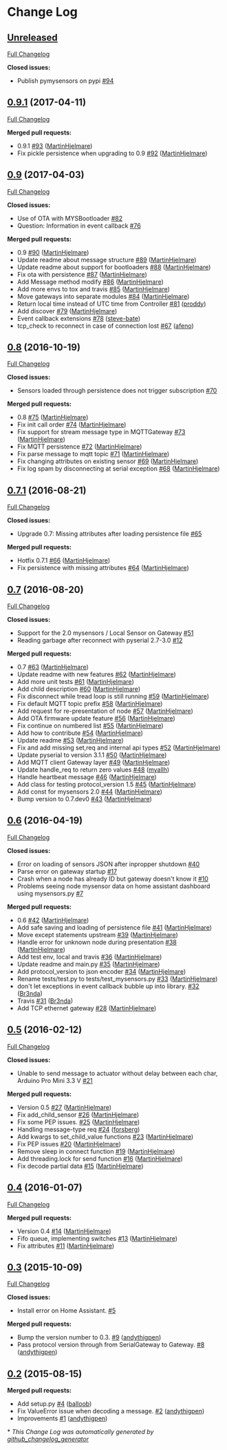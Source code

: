 # Change Log

## [Unreleased](https://github.com/theolind/pymysensors/tree/HEAD)

[Full Changelog](https://github.com/theolind/pymysensors/compare/0.9.1...HEAD)

**Closed issues:**

- Publish pymysensors on pypi [\#94](https://github.com/theolind/pymysensors/issues/94)

## [0.9.1](https://github.com/theolind/pymysensors/tree/0.9.1) (2017-04-11)
[Full Changelog](https://github.com/theolind/pymysensors/compare/0.9...0.9.1)

**Merged pull requests:**

- 0.9.1 [\#93](https://github.com/theolind/pymysensors/pull/93) ([MartinHjelmare](https://github.com/MartinHjelmare))
- Fix pickle persistence when upgrading to 0.9 [\#92](https://github.com/theolind/pymysensors/pull/92) ([MartinHjelmare](https://github.com/MartinHjelmare))

## [0.9](https://github.com/theolind/pymysensors/tree/0.9) (2017-04-03)
[Full Changelog](https://github.com/theolind/pymysensors/compare/0.8...0.9)

**Closed issues:**

- Use of OTA with MYSBootloader [\#82](https://github.com/theolind/pymysensors/issues/82)
- Question: Information in event callback [\#76](https://github.com/theolind/pymysensors/issues/76)

**Merged pull requests:**

- 0.9 [\#90](https://github.com/theolind/pymysensors/pull/90) ([MartinHjelmare](https://github.com/MartinHjelmare))
- Update readme about message structure [\#89](https://github.com/theolind/pymysensors/pull/89) ([MartinHjelmare](https://github.com/MartinHjelmare))
- Update readme about support for bootloaders [\#88](https://github.com/theolind/pymysensors/pull/88) ([MartinHjelmare](https://github.com/MartinHjelmare))
- Fix ota with persistence [\#87](https://github.com/theolind/pymysensors/pull/87) ([MartinHjelmare](https://github.com/MartinHjelmare))
- Add Message method modify [\#86](https://github.com/theolind/pymysensors/pull/86) ([MartinHjelmare](https://github.com/MartinHjelmare))
- Add more envs to tox and travis [\#85](https://github.com/theolind/pymysensors/pull/85) ([MartinHjelmare](https://github.com/MartinHjelmare))
- Move gateways into separate modules [\#84](https://github.com/theolind/pymysensors/pull/84) ([MartinHjelmare](https://github.com/MartinHjelmare))
- Return local time instead of UTC time from Controller [\#81](https://github.com/theolind/pymysensors/pull/81) ([proddy](https://github.com/proddy))
- Add discover [\#79](https://github.com/theolind/pymysensors/pull/79) ([MartinHjelmare](https://github.com/MartinHjelmare))
- Event callback extensions [\#78](https://github.com/theolind/pymysensors/pull/78) ([steve-bate](https://github.com/steve-bate))
- tcp\_check to reconnect in case of connection lost [\#67](https://github.com/theolind/pymysensors/pull/67) ([afeno](https://github.com/afeno))

## [0.8](https://github.com/theolind/pymysensors/tree/0.8) (2016-10-19)
[Full Changelog](https://github.com/theolind/pymysensors/compare/0.7.1...0.8)

**Closed issues:**

- Sensors loaded through persistence does not trigger subscription [\#70](https://github.com/theolind/pymysensors/issues/70)

**Merged pull requests:**

- 0.8 [\#75](https://github.com/theolind/pymysensors/pull/75) ([MartinHjelmare](https://github.com/MartinHjelmare))
- Fix init call order [\#74](https://github.com/theolind/pymysensors/pull/74) ([MartinHjelmare](https://github.com/MartinHjelmare))
- Fix support for stream message type in MQTTGateway [\#73](https://github.com/theolind/pymysensors/pull/73) ([MartinHjelmare](https://github.com/MartinHjelmare))
- Fix MQTT persistence [\#72](https://github.com/theolind/pymysensors/pull/72) ([MartinHjelmare](https://github.com/MartinHjelmare))
- Fix parse message to mqtt topic [\#71](https://github.com/theolind/pymysensors/pull/71) ([MartinHjelmare](https://github.com/MartinHjelmare))
- Fix changing attributes on existing sensor [\#69](https://github.com/theolind/pymysensors/pull/69) ([MartinHjelmare](https://github.com/MartinHjelmare))
- Fix log spam by disconnecting at serial exception [\#68](https://github.com/theolind/pymysensors/pull/68) ([MartinHjelmare](https://github.com/MartinHjelmare))

## [0.7.1](https://github.com/theolind/pymysensors/tree/0.7.1) (2016-08-21)
[Full Changelog](https://github.com/theolind/pymysensors/compare/0.7...0.7.1)

**Closed issues:**

- Upgrade 0.7: Missing attributes after loading persistence file [\#65](https://github.com/theolind/pymysensors/issues/65)

**Merged pull requests:**

- Hotfix 0.7.1 [\#66](https://github.com/theolind/pymysensors/pull/66) ([MartinHjelmare](https://github.com/MartinHjelmare))
- Fix persistence with missing attributes [\#64](https://github.com/theolind/pymysensors/pull/64) ([MartinHjelmare](https://github.com/MartinHjelmare))

## [0.7](https://github.com/theolind/pymysensors/tree/0.7) (2016-08-20)
[Full Changelog](https://github.com/theolind/pymysensors/compare/0.6...0.7)

**Closed issues:**

- Support for the 2.0 mysensors / Local Sensor on Gateway [\#51](https://github.com/theolind/pymysensors/issues/51)
- Reading garbage after reconnect with pyserial 2.7-3.0 [\#12](https://github.com/theolind/pymysensors/issues/12)

**Merged pull requests:**

- 0.7 [\#63](https://github.com/theolind/pymysensors/pull/63) ([MartinHjelmare](https://github.com/MartinHjelmare))
- Update readme with new features [\#62](https://github.com/theolind/pymysensors/pull/62) ([MartinHjelmare](https://github.com/MartinHjelmare))
- Add more unit tests [\#61](https://github.com/theolind/pymysensors/pull/61) ([MartinHjelmare](https://github.com/MartinHjelmare))
- Add child description [\#60](https://github.com/theolind/pymysensors/pull/60) ([MartinHjelmare](https://github.com/MartinHjelmare))
- Fix disconnect while tread loop is still running [\#59](https://github.com/theolind/pymysensors/pull/59) ([MartinHjelmare](https://github.com/MartinHjelmare))
- Fix default MQTT topic prefix [\#58](https://github.com/theolind/pymysensors/pull/58) ([MartinHjelmare](https://github.com/MartinHjelmare))
- Add request for re-presentation of node [\#57](https://github.com/theolind/pymysensors/pull/57) ([MartinHjelmare](https://github.com/MartinHjelmare))
- Add OTA firmware update feature [\#56](https://github.com/theolind/pymysensors/pull/56) ([MartinHjelmare](https://github.com/MartinHjelmare))
- Fix continue on numbered list [\#55](https://github.com/theolind/pymysensors/pull/55) ([MartinHjelmare](https://github.com/MartinHjelmare))
- Add how to contribute [\#54](https://github.com/theolind/pymysensors/pull/54) ([MartinHjelmare](https://github.com/MartinHjelmare))
- Update readme [\#53](https://github.com/theolind/pymysensors/pull/53) ([MartinHjelmare](https://github.com/MartinHjelmare))
- Fix and add missing set,req and internal api types [\#52](https://github.com/theolind/pymysensors/pull/52) ([MartinHjelmare](https://github.com/MartinHjelmare))
- Update pyserial to version 3.1.1 [\#50](https://github.com/theolind/pymysensors/pull/50) ([MartinHjelmare](https://github.com/MartinHjelmare))
- Add MQTT client Gateway layer [\#49](https://github.com/theolind/pymysensors/pull/49) ([MartinHjelmare](https://github.com/MartinHjelmare))
- Update handle\_req to return zero values [\#48](https://github.com/theolind/pymysensors/pull/48) ([myallh](https://github.com/myallh))
- Handle heartbeat message [\#46](https://github.com/theolind/pymysensors/pull/46) ([MartinHjelmare](https://github.com/MartinHjelmare))
- Add class for testing protocol\_version 1.5 [\#45](https://github.com/theolind/pymysensors/pull/45) ([MartinHjelmare](https://github.com/MartinHjelmare))
- Add const for mysensors 2.0 [\#44](https://github.com/theolind/pymysensors/pull/44) ([MartinHjelmare](https://github.com/MartinHjelmare))
- Bump version to 0.7.dev0 [\#43](https://github.com/theolind/pymysensors/pull/43) ([MartinHjelmare](https://github.com/MartinHjelmare))

## [0.6](https://github.com/theolind/pymysensors/tree/0.6) (2016-04-19)
[Full Changelog](https://github.com/theolind/pymysensors/compare/0.5...0.6)

**Closed issues:**

- Error on loading of sensors JSON after inpropper shutdown [\#40](https://github.com/theolind/pymysensors/issues/40)
- Parse error on gateway startup [\#17](https://github.com/theolind/pymysensors/issues/17)
- Crash when a node has already ID but gateway doesn't know it [\#10](https://github.com/theolind/pymysensors/issues/10)
- Problems seeing node mysensor data on home assistant dashboard using mysensors.py [\#7](https://github.com/theolind/pymysensors/issues/7)

**Merged pull requests:**

- 0.6 [\#42](https://github.com/theolind/pymysensors/pull/42) ([MartinHjelmare](https://github.com/MartinHjelmare))
- Add safe saving and loading of persistence file [\#41](https://github.com/theolind/pymysensors/pull/41) ([MartinHjelmare](https://github.com/MartinHjelmare))
- Move except statements upstream [\#39](https://github.com/theolind/pymysensors/pull/39) ([MartinHjelmare](https://github.com/MartinHjelmare))
- Handle error for unknown node during presentation [\#38](https://github.com/theolind/pymysensors/pull/38) ([MartinHjelmare](https://github.com/MartinHjelmare))
- Add test env, local and travis [\#36](https://github.com/theolind/pymysensors/pull/36) ([MartinHjelmare](https://github.com/MartinHjelmare))
- Update readme and main.py [\#35](https://github.com/theolind/pymysensors/pull/35) ([MartinHjelmare](https://github.com/MartinHjelmare))
- Add protocol\_version to json encoder [\#34](https://github.com/theolind/pymysensors/pull/34) ([MartinHjelmare](https://github.com/MartinHjelmare))
- Rename tests/test.py to tests/test\_mysensors.py [\#33](https://github.com/theolind/pymysensors/pull/33) ([MartinHjelmare](https://github.com/MartinHjelmare))
- don't let exceptions in event callback bubble up into library. [\#32](https://github.com/theolind/pymysensors/pull/32) ([Br3nda](https://github.com/Br3nda))
- Travis [\#31](https://github.com/theolind/pymysensors/pull/31) ([Br3nda](https://github.com/Br3nda))
- Add TCP ethernet gateway [\#28](https://github.com/theolind/pymysensors/pull/28) ([MartinHjelmare](https://github.com/MartinHjelmare))

## [0.5](https://github.com/theolind/pymysensors/tree/0.5) (2016-02-12)
[Full Changelog](https://github.com/theolind/pymysensors/compare/0.4...0.5)

**Closed issues:**

- Unable to send message to actuator without delay between each char, Arduino Pro Mini 3.3 V [\#21](https://github.com/theolind/pymysensors/issues/21)

**Merged pull requests:**

- Version 0.5 [\#27](https://github.com/theolind/pymysensors/pull/27) ([MartinHjelmare](https://github.com/MartinHjelmare))
- Fix add\_child\_sensor [\#26](https://github.com/theolind/pymysensors/pull/26) ([MartinHjelmare](https://github.com/MartinHjelmare))
- Fix some PEP issues. [\#25](https://github.com/theolind/pymysensors/pull/25) ([MartinHjelmare](https://github.com/MartinHjelmare))
- Handling message-type req [\#24](https://github.com/theolind/pymysensors/pull/24) ([forsberg](https://github.com/forsberg))
- Add kwargs to set\_child\_value functions [\#23](https://github.com/theolind/pymysensors/pull/23) ([MartinHjelmare](https://github.com/MartinHjelmare))
- Fix PEP issues [\#20](https://github.com/theolind/pymysensors/pull/20) ([MartinHjelmare](https://github.com/MartinHjelmare))
- Remove sleep in connect function [\#19](https://github.com/theolind/pymysensors/pull/19) ([MartinHjelmare](https://github.com/MartinHjelmare))
- Add threading.lock for send function [\#16](https://github.com/theolind/pymysensors/pull/16) ([MartinHjelmare](https://github.com/MartinHjelmare))
- Fix decode partial data [\#15](https://github.com/theolind/pymysensors/pull/15) ([MartinHjelmare](https://github.com/MartinHjelmare))

## [0.4](https://github.com/theolind/pymysensors/tree/0.4) (2016-01-07)
[Full Changelog](https://github.com/theolind/pymysensors/compare/0.3...0.4)

**Merged pull requests:**

- Version 0.4 [\#14](https://github.com/theolind/pymysensors/pull/14) ([MartinHjelmare](https://github.com/MartinHjelmare))
- Fifo queue, implementing switches [\#13](https://github.com/theolind/pymysensors/pull/13) ([MartinHjelmare](https://github.com/MartinHjelmare))
- Fix attributes [\#11](https://github.com/theolind/pymysensors/pull/11) ([MartinHjelmare](https://github.com/MartinHjelmare))

## [0.3](https://github.com/theolind/pymysensors/tree/0.3) (2015-10-09)
[Full Changelog](https://github.com/theolind/pymysensors/compare/0.2...0.3)

**Closed issues:**

- Install error on Home Assistant. [\#5](https://github.com/theolind/pymysensors/issues/5)

**Merged pull requests:**

- Bump the version number to 0.3. [\#9](https://github.com/theolind/pymysensors/pull/9) ([andythigpen](https://github.com/andythigpen))
- Pass protocol version through from SerialGateway to Gateway. [\#8](https://github.com/theolind/pymysensors/pull/8) ([andythigpen](https://github.com/andythigpen))

## [0.2](https://github.com/theolind/pymysensors/tree/0.2) (2015-08-15)
**Merged pull requests:**

- Add setup.py [\#4](https://github.com/theolind/pymysensors/pull/4) ([balloob](https://github.com/balloob))
- Fix ValueError issue when decoding a message. [\#2](https://github.com/theolind/pymysensors/pull/2) ([andythigpen](https://github.com/andythigpen))
- Improvements [\#1](https://github.com/theolind/pymysensors/pull/1) ([andythigpen](https://github.com/andythigpen))



\* *This Change Log was automatically generated by [github_changelog_generator](https://github.com/skywinder/Github-Changelog-Generator)*